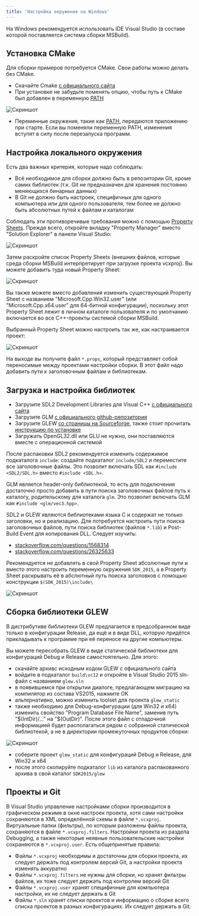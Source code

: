 ```yaml
---
title: 'Настройка окружения на Windows'
---
```


На Windows рекомендуется использовать IDE Visual Studio (в составе которой поставляется система сборки MSBuild).

## Установка CMake

Для сборки примеров потребуется CMake. Свои работы можно делать без CMake.

- Скачайте Cmake [с официального сайта](https://cmake.org/download/)
- При установке не забудьте поменять опцию, чтобы путь к CMake был добавлен в переменную [PATH](http://superuser.com/questions/284342/what-are-path-and-other-environment-variables-and-how-can-i-set-or-use-them)

![Скриншот](img/cmake_add_to_path.png)

- Переменные окружения, такие как [PATH](http://superuser.com/questions/284342/what-are-path-and-other-environment-variables-and-how-can-i-set-or-use-them), передаются приложению при старте. Если вы поменяли переменную PATH, изменения вступят в силу после перезапуска программ.

## Настройка локального окружения

Есть два важных критерия, которые надо соблюдать:

- Всё необходимое для сборки должно быть в репозитории Git, кроме самих библиотек (т.к. Git не предназначен для хранения постоянно меняющихся бинарных данных)
- В Git не должно быть настроек, специфичных для одного компьютера или для одного пользователя, тем более не должно быть абсолютных путей к файлам и каталогам

Соблюдать эти противоречивые требования можно с помощью [Property Sheets](https://msdn.microsoft.com/en-us/library/669zx6zc.aspx). Прежде всего, откройте вкладку "Property Manager" вместо "Solution Explorer" в панели Visual Studio:

![Скриншот](img/property_manager_tab.png)

Затем раскройте список Property Sheets (внешних файлов, которые среда сборки MSBuild интерпретирует при загрузке проекта vcxproj). Вы можете добавить туда новый Property Sheet:

![Скриншот](img/property_manager_add_sheet.png)

Вы также можете вместо добавления изменить существующий Property Sheet с названием "Microsoft.Cpp.Win32.user" (или "Microsoft.Cpp.x64.user" для 64-битной конфигурации), поскольку этот Property Sheet лежит в личном каталоге пользователя и по умолчанию включается во все C++-проекты системой сборки MSBuild.

Выбранный Property Sheet можно настроить так же, как настраивается проект:

![Скриншот](img/customize_property_sheet.png)

На выходе вы получите файл `*.props`, который представляет собой переносимые между проектами настройки сборки. В этот файл надо добавить пути к заголовочным файлам и библиотекам.

## Загрузка и настройка библиотек

- Загрузите SDL2 Development Libraries для Visual C++ [с официального сайта](https://www.libsdl.org/download-2.0.php)
- Загрузите GLM [с официального github-репозитория](https://github.com/g-truc/glm/releases)
- Загрузите GLEW [со страницы на Sourceforge](http://glew.sourceforge.net/index.html), также стоит прочитать [инструкцию по установке](http://glew.sourceforge.net/install.html)
- Загружать OpenGL32.dll или GLU не нужно, они поставляются вместе с операционной системой

После распаковки SDL2 рекомендуется изменить содержимое подкаталога `include`: создайте подкаталог `include/SDL2` и переместите все заголовочные файлы. Это позволит включать SDL как `#include <SDL2/SDL.h>` вместо `#include <SDL.h>`.

GLM является header-only библиотекой, то есть для подключения достаточно просто добавить в пути поиска заголовочных файлов путь к каталогу, родительскому для каталога `glm`. Это позволит включать GLM как `#include <glm/vec3.hpp>`.

SDL2 и GLEW являются библиотеками языка C и содержат не только заголовки, но и реализацию. Для потребуется настроить пути поиска заголовочных файлов, пути поиска библиотек (файлов `*.lib`) и Post-Build Event для копирования DLL. Следует изучить:

- [stackoverflow.com/questions/1568314](http://stackoverflow.com/questions/1568314/)
- [stackoverflow.com/questions/26325633](http://stackoverflow.com/questions/26325633/)

Рекомендуется не добавлять в свой Property Sheet абсолютные пути и вместо этого настроить переменную окружения `SDK_2015`, а в Property Sheet раскрывать её в абслютный путь поиска заголовков с помощью конструкции `$(SDK_2015)\include\`

![Скриншот](img/setup_system_variable.png)

## Сборка библиотеки GLEW

В дистрибутиве библиотеки GLEW предлагается в предсобранном виде только в конфигурации Release, да ещё и в виде DLL, которую придётся прикладывать к программе при её переносе на другие компьютеры.

Вы можете пересобрать GLEW в виде статической библиотеки для конфигураций Debug и Release самостоятельно. Для этого:

- скачайте архивс исходным кодом GLEW с официального сайта
- войдите в подкаталог `build\vc12` и откройте в Visual Studio 2015 sln-файл с названием `glew.sln`
- в появившемся при открытии диалоге, предлагающем миграцию на компилятор из состава VS2015, нажмите OK
- альтернативно, можно изменить toolset для проекта `glew_static`
- также необходимо для Debug-конфигурации (для Win32 и x64) изменить свойство "Program Database File Name", заменив путь "$(IntDir)/..." на "$(OutDir)". После этого файл с отладочной информацией будет располагаться рядом с собранной статической библиотекой, а не в директории промежуточных продуктов сборки:

![Скриншот](img/glew_static_pdb.png)

- соберите проект `glew_static` для конфигураций Debug и Release, для Win32 и x64
- после этого скопируйте подкаталог `lib` из каталога распакованного архива в свой каталог `SDK2015/glew`

## Проекты и Git

В Visual Studio управление настройками сборки производится в графическом режиме в окне настроек проекта, хотя сами настройки сохраняются в XML определённой схемы в файле `*.vcxproj`. Виртуальные папки (фильтры), по которым разложены файлы проекта, сохраняются в файле `*.vcxproj.filters`. Настройки проекта из раздела Debugging, а также некоторые неявные пользовательские настройки сохраняются в `*.vcxproj.user`. Есть общепринятые правила:

- Файлы `*.vcxproj` необходимы и достаточны для сборки проекта, их следует держать под контролем версий Git, а настройки проекта изменять аккуратно
- Файлы `*.vcxproj.filters` не нужны для сборки, но хранят фильтры файлов, их тоже следует держать под контролем версий Git
- Файлы `*.vcxproj.user` хранят специфичные для компьютера настройки, их не следует держать в Git
- Файлы `*.sln` хранят списки проектов и информацию о сборке всего списка проектов в разных конфигурациях. Их следует держать в Git.
